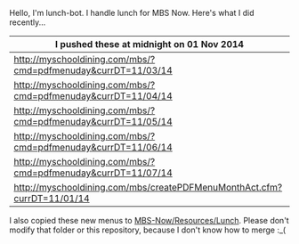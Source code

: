 Hello, I'm lunch-bot. I handle lunch for MBS Now. Here's what I did recently...

I pushed these at midnight on 01 Nov 2014|
--- |
| http://myschooldining.com/mbs/?cmd=pdfmenuday&currDT=11/03/14
| http://myschooldining.com/mbs/?cmd=pdfmenuday&currDT=11/04/14
| http://myschooldining.com/mbs/?cmd=pdfmenuday&currDT=11/05/14
| http://myschooldining.com/mbs/?cmd=pdfmenuday&currDT=11/06/14
| http://myschooldining.com/mbs/?cmd=pdfmenuday&currDT=11/07/14
| http://myschooldining.com/mbs/createPDFMenuMonthAct.cfm?currDT=11/01/14
I also copied these new menus to [MBS-Now/Resources/Lunch](https://github.com/mbsdev/MBS-Now/Resources/Lunch). Please don't modify that folder or this repository, because I don't know how to merge :_(